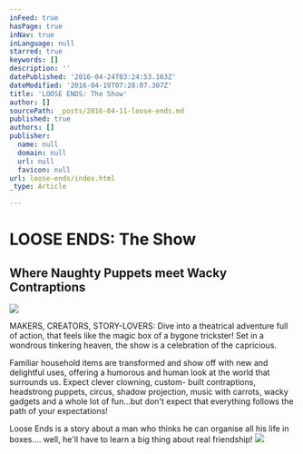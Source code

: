 ```yaml
---
inFeed: true
hasPage: true
inNav: true
inLanguage: null
starred: true
keywords: []
description: ''
datePublished: '2016-04-24T03:24:53.163Z'
dateModified: '2016-04-19T07:28:07.307Z'
title: 'LOOSE ENDS: The Show'
author: []
sourcePath: _posts/2016-04-11-loose-ends.md
published: true
authors: []
publisher:
  name: null
  domain: null
  url: null
  favicon: null
url: loose-ends/index.html
_type: Article

---
```

# LOOSE ENDS: The Show

## Where Naughty Puppets meet Wacky Contraptions
![](https://s3-us-west-2.amazonaws.com/the-grid-img/p/61ae86dba6de7e6f4a2d333b474b7760fd8917cf.jpg)

MAKERS, CREATORS, STORY-LOVERS: Dive into a theatrical adventure full of action, that feels like the magic box of a bygone trickster! Set in a wondrous tinkering heaven, the show is a celebration of the capricious. 

Familiar household items are transformed and show off with new and delightful uses, offering a humorous and human look at the world that surrounds us. Expect clever clowning, custom- built contraptions, headstrong puppets, circus, shadow projection, music with carrots, wacky gadgets and a whole lot of fun...but don't expect that everything follows the path of your expectations! 

Loose Ends is a story about a man who thinks he can organise all his life in boxes.... well, he'll have to learn a big thing about real friendship! ![](https://the-grid-user-content.s3-us-west-2.amazonaws.com/a1ac7fbb-afb1-4548-a08e-8f2f1c29f835.jpg)